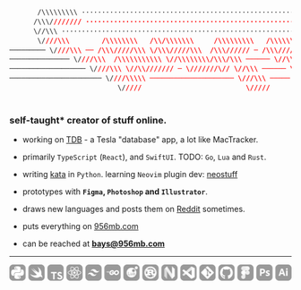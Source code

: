 ```css
       /\\\\\\\\\ ····························································································
      /\\\//////// ···························································································
      \//\\\ ·································································································
       \////\\\        /\\\\\\\\   /\\/\\\\\\\     /\\\\\\\\\   /\\\\\\\\\     /\\\\\\\\\\\\\ ················
───────── \////\\\ ── /\\\/////\\\ \/\\\/////\\\  /\\\////// ─ /\\\/////\\\ ─ /\\\/////////\\\ ───────────────
─────────────── \////\\\  /\\\\\\\\\\\ \//\\\\\\\\/\\\/\\\ ────── \//\\\\\\\\/\\\ \/\\\ ───── \/\\\ ──────────
─────────────────── \////\\\ \//\\/////// ─ \///////\// \//\\\ ────── \///////\// ─ \//\\\ ──── /\\\ ─────────
─────────────────────── \////\\\\\ ───────────────────── \///\\\ ───── /\\\/\\\\\\ ── \///\\\\\\\\\/ ─────────
                           \/////                          \/////      \///\\\\\\       \///////// ···········
                                                                           \///// ····························
```

<h3 align="left">self-taught* creator of stuff online.</h3>

-   working on [TDB](https://www.tdb.fyi/) - a Tesla "database" app, a lot like MacTracker.

-   primarily `TypeScript` (`React`), and `SwiftUI`. TODO: `Go`, `Lua` and `Rust`.

-   writing [kata](https://github.com/956MB/Kata) in `Python`. learning `Neovim` plugin dev: [neostuff](https://github.com/956MB/neostuff)

-   prototypes with **`Figma`, `Photoshop` and `Illustrator`**.

-   draws new languages and posts them on [Reddit](https://www.reddit.com/user/bauera5) sometimes.

-   puts everything on [956mb.com](https://www.956mb.com/)

-   can be reached at **bays@956mb.com**

---

![icons](./icons.png)
